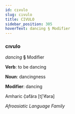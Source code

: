 ```yaml
---
id: cıvulo
slug: cıvulo
title: CIVULO
sidebar_position: 305
hoverText: dancing § Modifier
---
```


### cıvulo

*dancing* **§** Modifier

**Verb**: to be dancing

**Noun**: dancingness

**Modifier**: dancing

Amharic č̣əfära [tʃʼɨfəra]

*Afroasiatic Language Family*